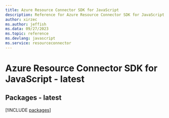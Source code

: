 ```yaml
---
title: Azure Resource Connector SDK for JavaScript
description: Reference for Azure Resource Connector SDK for JavaScript
author: xirzec
ms.author: jeffish
ms.data: 09/27/2023
ms.topic: reference
ms.devlang: javascript
ms.service: resourceconnector
---
```

# Azure Resource Connector SDK for JavaScript - latest
## Packages - latest
[!INCLUDE [packages](resource-connector-index.md)]